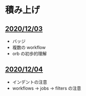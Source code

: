 # 積み上げ

## [2020/12/03](20201203.md)

- バッジ
- 複数の workflow
- orb の初歩的理解

## [2020/12/04](20201204.md)

- インデントの注意
- workflows -> jobs -> filters の注意
